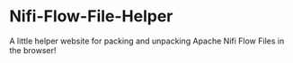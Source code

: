 # Nifi-Flow-File-Helper
A little helper website for packing and unpacking Apache Nifi Flow Files in the browser!
